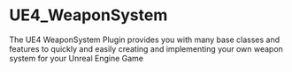 # UE4_WeaponSystem
The UE4 WeaponSystem Plugin provides you with many base classes and features to quickly and easily creating and implementing your own weapon system for your Unreal Engine Game

